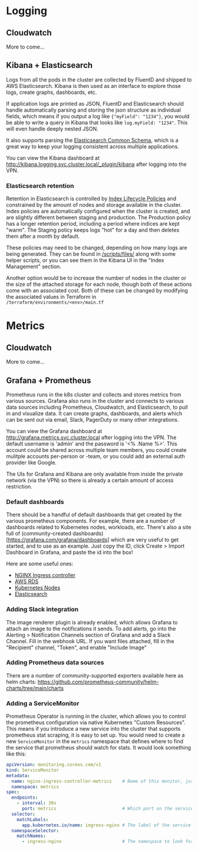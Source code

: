 # Logging

## Cloudwatch
More to come...

## Kibana + Elasticsearch
Logs from all the pods in the cluster are collected by FluentD and shipped to AWS Elasticsearch. Kibana is then used as an interface to explore those logs, create graphs, dashboards, etc.

If application logs are printed as JSON, FluentD and Elasticsearch should handle automatically parsing and storing the json structure as individual fields, which means if you output a log like `{"myField": "1234"}`, you would be able to write a query in Kibana that looks like `log.myField: "1234"`. This will even handle deeply nested JSON.

It also supports parsing the [Elasticsearch Common Schema](https://www.elastic.co/guide/en/ecs/current/index.html), which is a great way to keep your logging consistent across multiple applications.

You can view the Kibana dashboard at http://kibana.logging.svc.cluster.local/_plugin/kibana after logging into the VPN.


### Elasticsearch retention
Retention in Elasticsearch is controlled by [Index Lifecycle Policies](https://www.elastic.co/guide/en/elasticsearch/reference/current/index-lifecycle-management.html) and constrained by the amount of nodes and storage available in the cluster. Index policies are automatically configured when the cluster is created, and are slightly different between staging and production. The Production policy has a longer retention period, including a period where indices are kept "warm". The Staging policy keeps logs "hot" for a day and then deletes them after a month by default.

These policies may need to be changed, depending on how many logs are being generated. They can be found in [/scripts/files/](/scripts/files/) along with some helper scripts, or you can see them in the Kibana UI in the "Index Management" section.

Another option would be to increase the number of nodes in the cluster or the size of the attached storage for each node, though both of these actions come with an associated cost. Both of these can be changed by modifying the associated values in Terraform in `/terraform/environments/<env>/main.tf`

# Metrics

## Cloudwatch
More to come...

## Grafana + Prometheus
Prometheus runs in the k8s cluster and collects and stores metrics from various sources.
Grafana also runs in the cluster and connects to various data sources including Prometheus, Cloudwatch, and Elasticsearch, to pull in and visualize data.
It can create graphs, dashboards, and alerts which can be sent out via email, Slack, PagerDuty or many other integrations.

You can view the Grafana dashboard at http://grafana.metrics.svc.cluster.local after logging into the VPN.
The default username is 'admin' and the password is '<% .Name %>'. This account could be shared across multiple team members, you could create mulitple accounts per-person or -team, or you could add an external auth provider like Google.

The UIs for Grafana and Kibana are only available from inside the private network (via the VPN) so there is already a certain amount of access restriction.


### Default dashboards
There should be a handful of default dashboards that get created by the various prometheus components. For example, there are a number of dashboards related to Kubernetes nodes, workloads, etc.
There's also a site full of (community-created dashboards)[https://grafana.com/grafana/dashboards] which are very useful to get started, and to use as an example. Just copy the ID, click Create > Import Dashboard in Grafana, and paste the id into the box!

Here are some useful ones:
- [NGINX Ingress controller](https://grafana.com/grafana/dashboards/9614)
- [AWS RDS](https://grafana.com/grafana/dashboards/707)
- [Kubernetes Nodes](https://grafana.com/grafana/dashboards/1860)
- [Elasticsearch](https://grafana.com/grafana/dashboards/6483)


### Adding Slack integration
The image renderer plugin is already enabled, which allows Grafana to attach an image to the notifications it sends. To add alerts, go into the Alerting > Notification Channels section of Grafana and add a Slack Channel. Fill in the webhook URL. If you want files attached, fill in the "Recipient" channel, "Token", and enable "Include Image"

### Adding Prometheus data sources
There are a number of community-supported exporters available here as helm charts:
https://github.com/prometheus-community/helm-charts/tree/main/charts

### Adding a ServiceMonitor
Prometheus Operator is running in the cluster, which allows you to control the prometheus configuration via native Kubernetes "Custom Resources".
This means if you introduce a new service into the cluster that supports prometheus stat scraping, it is easy to set up. You would need to create a new `ServiceMonitor` in the `metrics` namespace that defines where to find the service that prometheus should watch for stats. It would look something like this:
```yaml
apiVersion: monitoring.coreos.com/v1
kind: ServiceMonitor
metadata:
  name: nginx-ingress-controller-metrics    # Name of this monitor, just has to be unique
  namespace: metrics
spec:
  endpoints:
    - interval: 30s
      port: metrics                         # Which port on the service should be hit. A path can also be added
  selector:
    matchLabels:
      app.kubernetes.io/name: ingress-nginx # The label of the service to monitor
  namespaceSelector:
    matchNames:
      - ingress-nginx                       # The namespace to look for a service in
```
